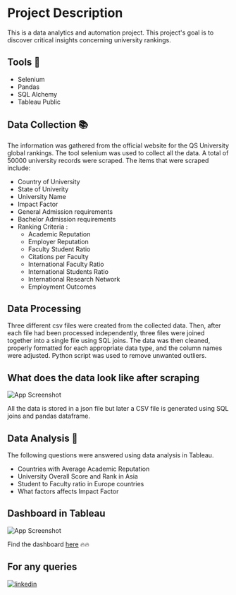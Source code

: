 # Project Description

This is a data analytics and automation project. This project's goal is to discover critical insights concerning university rankings.

## Tools 🔧

- Selenium
- Pandas
- SQL Alchemy
- Tableau Public

## Data Collection 📚

The information was gathered from the official website for the QS University global rankings. The tool selenium was used to collect all the data. A total of 50000 university records were scraped. The items that were scraped include:

- Country of University
- State of Univerity
- University Name
- Impact Factor
- General Admission requirements
- Bachelor Admission requirements
- Ranking Criteria :
  - Academic Reputation
  - Employer Reputation
  - Faculty Student Ratio
  - Citations per Faculty
  - International Faculty Ratio
  - International Students Ratio
  - International Research Network
  - Employment Outcomes

## Data Processing

Three different csv files were created from the collected data. Then, after each file had been processed independently, three files were joined together into a single file using SQL joins. The data was then cleaned, properly formatted for each appropriate data type, and the column names were adjusted. Python script was used to remove unwanted outliers.

## What does the data look like after scraping

![App Screenshot](assets/data.png)

All the data is stored in a json file but later a CSV file is generated using SQL joins and pandas dataframe.

## Data Analysis 🚀

The following questions were answered using data analysis in Tableau.

- Countries with Average Academic Reputation
- University Overall Score and Rank in Asia
- Student to Faculty ratio in Europe countries
- What factors affects Impact Factor

## Dashboard in Tableau

![App Screenshot](assets/dashboard.jpg)

Find the dashboard
[here](https://public.tableau.com/app/profile/tazin.morshed1498/viz/QS-WorldRankingDashboard/Dashboard1?publish=yes) 🔥🔥

## For any queries

[![linkedin](https://img.shields.io/badge/linkedin-0A66C2?style=for-the-badge&logo=linkedin&logoColor=white)](https://www.linkedin.com/in/tazin-morshed-b441a6237/)

